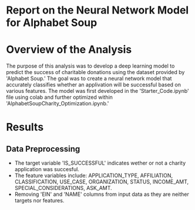 # Report on the Neural Network Model for Alphabet Soup

# Overview of the Analysis

The purpose of this analysis was to develop a deep learning model to predict the success of charitable donations using the dataset provided by 'Alphabet Soup.' The goal was to create a neural network model that accurately classifies whether an applivation will be successful based on various features. The model was first developed in the 'Starter_Code.ipynb' file using colab and further optimized within 'AlphabetSoupCharity_Optimization.ipynb.'

# Results

## Data Preprocessing
- The target variable 'IS_SUCCESSFUL' indicates wether or not a charity application was succesful.
- The feature variables include:
  APPLICATION_TYPE,
  AFFILIATION,
  CLASSIFICATION,
  USE_CASE,
  ORGANIZATION,
  STATUS,
  INCOME_AMT,
  SPECIAL_CONSIDERATIONS,
  ASK_AMT.
- Removing 'EIN' and 'NAME' columns from input data as they are neither targets nor features.
